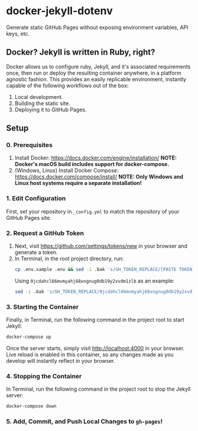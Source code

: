 # docker-jekyll-dotenv

Generate static GitHub Pages without exposing environment variables, API keys, etc.

## Docker? Jekyll is written in Ruby, right?

Docker allows us to configure ruby, Jekyll, and it's associated requirements once, then run or deploy the resulting container anywhere, in a platform agnostic fashion.
This provides an easily replicable environment, instantly capable of the following workflows out of the box:

1. Local development.
1. Building the static site.
1. Deploying it to GitHub Pages.

## Setup

### 0. Prerequisites

1. Install Docker: <https://docs.docker.com/engine/installation/>
   **NOTE: Docker's macOS build includes support for docker-compose.**
1. (Windows, Linux) Install Docker Compose: <https://docs.docker.com/compose/install/>
   **NOTE: Only Windows and Linux host systems require a separate installation!**

### 1. Edit Configuration

First, set your repository in `_config.yml` to match the repository of your GitHub Pages site.

### 2. Request a GitHub Token

1. Next, visit <https://github.com/settings/tokens/new> in your browser and generate a token.
1. In Terminal, in the root project directory, run:
   ```bash
   cp .env.sample .env && sed -i .bak 's/GH_TOKEN_REPLACE/[PASTE TOKEN HERE!]/' .env
   ```
   Using `0jcdahcl66mvmyahj68xngnug0db19y2xvdm1zlb` as an example: 
   ```bash
   sed -i .bak 's/GH_TOKEN_REPLACE/0jcdahcl66mvmyahj68xngnug0db19y2xvdm1zlb/' .env
   ```

### 3. Starting the Container

Finally, in Terminal, run the following command in the project root to start Jekyll:

```bash
docker-compose up
```

Once the server starts, simply visit <http://localhost:4000> in your browser. Live reload is enabled in this container, so any changes made as you develop will instantly reflect in your browser.

### 4. Stopping the Container

In Terminal, run the following command in the project root to stop the Jekyll server:

```bash
docker-compose down
```

### 5. Add, Commit, and Push Local Changes to `gh-pages`!
